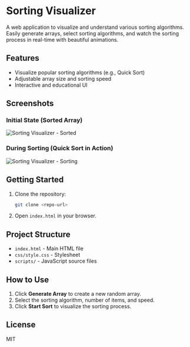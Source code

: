# Sorting Visualizer

A web application to visualize and understand various sorting algorithms. Easily generate arrays, select sorting algorithms, and watch the sorting process in real-time with beautiful animations.

## Features
- Visualize popular sorting algorithms (e.g., Quick Sort)
- Adjustable array size and sorting speed
- Interactive and educational UI

## Screenshots

### Initial State (Sorted Array)
![Sorting Visualizer - Sorted](images/sorting-visualizer-sorted.)

### During Sorting (Quick Sort in Action)
![Sorting Visualizer - Sorting](images/sorting-visualizer-sorting.png)

## Getting Started
1. Clone the repository:
   ```bash
   git clone <repo-url>
   ```
2. Open `index.html` in your browser.

## Project Structure
- `index.html` - Main HTML file
- `css/style.css` - Stylesheet
- `scripts/` - JavaScript source files

## How to Use
1. Click **Generate Array** to create a new random array.
2. Select the sorting algorithm, number of items, and speed.
3. Click **Start Sort** to visualize the sorting process.

## License
MIT

